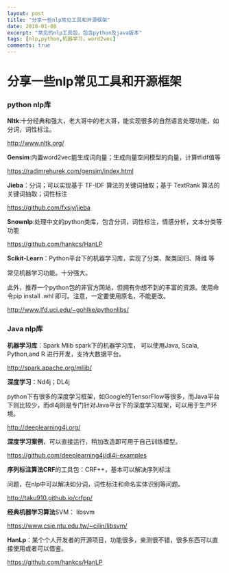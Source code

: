 ```yaml
---
layout: post
title: "分享一些nlp常见工具和开源框架"
date: 2018-01-08
excerpt: "常见的nlp工具包，包含python及java版本"
tags: [nlp,python,机器学习，word2vec]
comments: true
---
```

# 分享一些nlp常见工具和开源框架


### python nlp库


**Nltk**:十分经典和强大，老大哥中的老大哥，能实现很多的自然语言处理功能，如分词，词性标注。

http://www.nltk.org/



**Gensim**:内置word2vec能生成词向量；生成向量空间模型的向量，计算tfidf值等

https://radimrehurek.com/gensim/index.html



**Jieba**：分词；可以实现基于 TF-IDF 算法的关键词抽取；基于 TextRank 算法的关键词抽取；词性标注

https://github.com/fxsjy/jieba




**Snownlp**:处理中文的python类库，包含分词，词性标注，情感分析，文本分类等功能

https://github.com/hankcs/HanLP



**Scikit-Learn**：Python平台下的机器学习库，实现了分类、聚类回归、降维 等

常见机器学习功能。十分强大。



此外，推荐一个python包的非官方网站，但拥有你想不到的丰富的资源。使用命令pip install  .whl 即可。注意，一定要使用原名，不能更改。

http://www.lfd.uci.edu/~gohlke/pythonlibs/



### Java nlp库

**机器学习库**：Spark Mlib  spark下的机器学习库， 可以使用Java, Scala, Python,and R 进行开发，支持大数据平台。

http://spark.apache.org/mllib/

**深度学习**：Nd4j；DL4j

python下有很多的深度学习框架，如Google的TensorFlow等很多，而Java平台下则比较少，而dl4j则是专门针对Java平台下的深度学习框架，可以用于生产环境。

http://deeplearning4j.org/

**深度学习案例**，可以直接运行，稍加改造即可用于自己训练模型。

https://github.com/deeplearning4j/dl4j-examples


**序列标注算法CRF**的工具包：CRF++，基本可以解决序列标注

问题，在nlp中可以解决如分词，词性标注和命名实体识别等问题。

http://taku910.github.io/crfpp/





**经典机器学习算法**SVM： libsvm

https://www.csie.ntu.edu.tw/~cjlin/libsvm/



**HanLp**：某个个人开发者的开源项目，功能很多，亲测很不错，很多东西可以直接使用或者可以借鉴。

https://github.com/hankcs/HanLP


